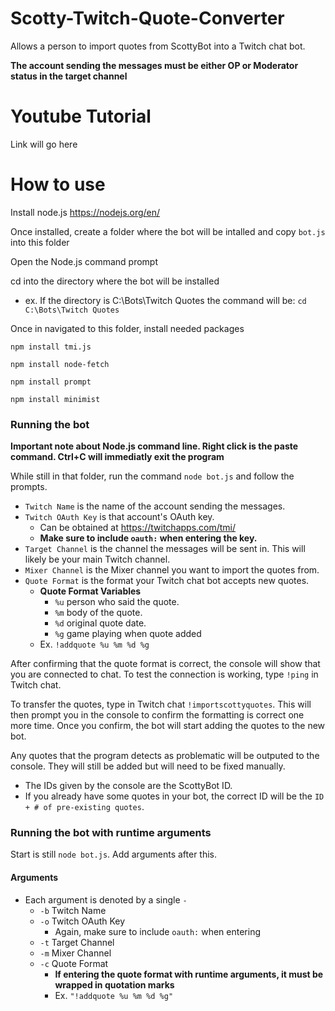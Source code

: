 # Scotty-Twitch-Quote-Converter
Allows a person to import quotes from ScottyBot into a Twitch chat bot. 

__The account sending the messages must be either OP or Moderator status in the target channel__

# Youtube Tutorial
Link will go here

# How to use
Install node.js https://nodejs.org/en/

Once installed, create a folder where the bot will be intalled and copy `bot.js` into this folder

Open the Node.js command prompt

cd into the directory where the bot will be installed
* ex. If the directory is  C:\Bots\Twitch Quotes the command will be: `cd C:\Bots\Twitch Quotes`

Once in navigated to this folder, install needed packages
```
npm install tmi.js

npm install node-fetch

npm install prompt

npm install minimist
```
### Running the bot
__Important note about Node.js command line. Right click is the paste command. Ctrl+C will immediatly exit the program__

While still in that folder, run the command `node bot.js` and follow the prompts.
* `Twitch Name` is the name of the account sending the messages.
* `Twitch OAuth Key` is that account's OAuth key.
	* Can be obtained at https://twitchapps.com/tmi/
	* __Make sure to include `oauth:` when entering the key.__
* `Target Channel` is the channel the messages will be sent in. This will likely be your main Twitch channel.
* `Mixer Channel` is the Mixer channel you want to import the quotes from.
* `Quote Format` is the format your Twitch chat bot accepts new quotes. 
	* __Quote Format Variables__
		* `%u`   person who said the quote.
		* `%m`   body of the quote.
		* `%d`   original quote date.
		* `%g`   game playing when quote added
	* Ex. `!addquote %u %m %d %g`
		
     
After confirming that the quote format is correct, the console will show that you are connected to chat. To test the connection is working, type `!ping` in Twitch chat.

To transfer the quotes, type in Twitch chat `!importscottyquotes`. This will then prompt you in the console to confirm the formatting is correct one more time. Once you confirm, the bot will start adding the quotes to the new bot.

Any quotes that the program detects as problematic will be outputed to the console. They will still be added but will need to be fixed manually.
* The IDs given by the console are the ScottyBot ID.
* If you already have some quotes in your bot, the correct ID will be the `ID + # of pre-existing quotes`.

### Running the bot with runtime arguments
Start is still `node bot.js`. Add arguments after this. 

#### Arguments
* Each argument is denoted by a single `-`
	* `-b` Twitch Name
	* `-o` Twitch OAuth Key
		* Again, make sure to include `oauth:` when entering
	* `-t` Target Channel
	* `-m` Mixer Channel
	* `-c` Quote Format
		* __If entering the quote format with runtime arguments, it must be wrapped in quotation marks__
		* Ex. `"!addquote %u %m %d %g"`
